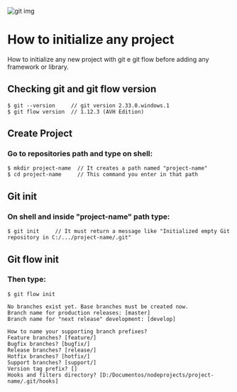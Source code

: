 ![git img](https://www.embarcados.com.br/wp-content/uploads/2015/02/imagem-de-destaque-39-850x510.png)
# How to initialize any project
How to initialize any new project with git e git flow before adding any framework or library.

## Checking git and git flow version

```
$ git --version     // git version 2.33.0.windows.1
$ git flow version  // 1.12.3 (AVH Edition)
```


## Create Project
### Go to repositories path and type on shell:

```
$ mkdir project-name  // It creates a path named "project-name"
$ cd project-name     // This command you enter in that path
```

## Git init
### On shell and inside "project-name" path type:

```
$ git init     // It must return a message like "Initialized empty Git repository in C:/.../project-name/.git"
```

## Git flow init
### Then type:

```
$ git flow init

No branches exist yet. Base branches must be created now.
Branch name for production releases: [master]
Branch name for "next release" development: [develop]

How to name your supporting branch prefixes?
Feature branches? [feature/]
Bugfix branches? [bugfix/]
Release branches? [release/]
Hotfix branches? [hotfix/]
Support branches? [support/]
Version tag prefix? []
Hooks and filters directory? [D:/Documentos/nodeprojects/project-name/.git/hooks]
```
